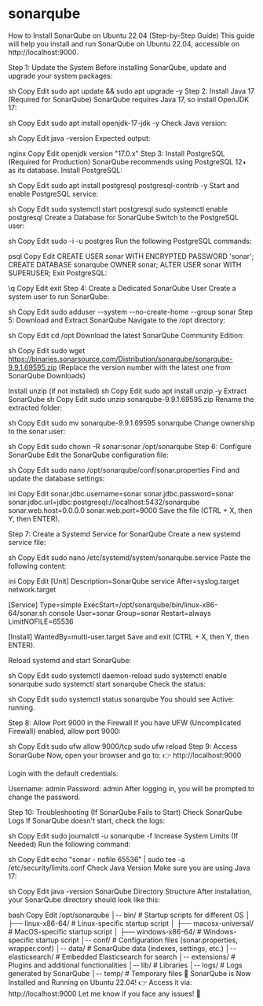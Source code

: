 # sonarqube

How to Install SonarQube on Ubuntu 22.04 (Step-by-Step Guide)
This guide will help you install and run SonarQube on Ubuntu 22.04, accessible on http://localhost:9000.

Step 1: Update the System
Before installing SonarQube, update and upgrade your system packages:

sh
Copy
Edit
sudo apt update && sudo apt upgrade -y
Step 2: Install Java 17 (Required for SonarQube)
SonarQube requires Java 17, so install OpenJDK 17:

sh
Copy
Edit
sudo apt install openjdk-17-jdk -y
Check Java version:

sh
Copy
Edit
java -version
Expected output:

nginx
Copy
Edit
openjdk version "17.0.x"
Step 3: Install PostgreSQL (Required for Production)
SonarQube recommends using PostgreSQL 12+ as its database.
Install PostgreSQL:

sh
Copy
Edit
sudo apt install postgresql postgresql-contrib -y
Start and enable PostgreSQL service:

sh
Copy
Edit
sudo systemctl start postgresql
sudo systemctl enable postgresql
Create a Database for SonarQube
Switch to the PostgreSQL user:

sh
Copy
Edit
sudo -i -u postgres
Run the following PostgreSQL commands:

psql
Copy
Edit
CREATE USER sonar WITH ENCRYPTED PASSWORD 'sonar';
CREATE DATABASE sonarqube OWNER sonar;
ALTER USER sonar WITH SUPERUSER;
Exit PostgreSQL:

\q
Copy
Edit
exit
Step 4: Create a Dedicated SonarQube User
Create a system user to run SonarQube:

sh
Copy
Edit
sudo adduser --system --no-create-home --group sonar
Step 5: Download and Extract SonarQube
Navigate to the /opt directory:

sh
Copy
Edit
cd /opt
Download the latest SonarQube Community Edition:

sh
Copy
Edit
sudo wget https://binaries.sonarsource.com/Distribution/sonarqube/sonarqube-9.9.1.69595.zip
(Replace the version number with the latest one from SonarQube Downloads)

Install unzip (if not installed)
sh
Copy
Edit
sudo apt install unzip -y
Extract SonarQube
sh
Copy
Edit
sudo unzip sonarqube-9.9.1.69595.zip
Rename the extracted folder:

sh
Copy
Edit
sudo mv sonarqube-9.9.1.69595 sonarqube
Change ownership to the sonar user:

sh
Copy
Edit
sudo chown -R sonar:sonar /opt/sonarqube
Step 6: Configure SonarQube
Edit the SonarQube configuration file:

sh
Copy
Edit
sudo nano /opt/sonarqube/conf/sonar.properties
Find and update the database settings:

ini
Copy
Edit
sonar.jdbc.username=sonar
sonar.jdbc.password=sonar
sonar.jdbc.url=jdbc:postgresql://localhost:5432/sonarqube
sonar.web.host=0.0.0.0
sonar.web.port=9000
Save the file (CTRL + X, then Y, then ENTER).

Step 7: Create a Systemd Service for SonarQube
Create a new systemd service file:

sh
Copy
Edit
sudo nano /etc/systemd/system/sonarqube.service
Paste the following content:

ini
Copy
Edit
[Unit]
Description=SonarQube service
After=syslog.target network.target

[Service]
Type=simple
ExecStart=/opt/sonarqube/bin/linux-x86-64/sonar.sh console
User=sonar
Group=sonar
Restart=always
LimitNOFILE=65536

[Install]
WantedBy=multi-user.target
Save and exit (CTRL + X, then Y, then ENTER).

Reload systemd and start SonarQube:

sh
Copy
Edit
sudo systemctl daemon-reload
sudo systemctl enable sonarqube
sudo systemctl start sonarqube
Check the status:

sh
Copy
Edit
sudo systemctl status sonarqube
You should see Active: running.

Step 8: Allow Port 9000 in the Firewall
If you have UFW (Uncomplicated Firewall) enabled, allow port 9000:

sh
Copy
Edit
sudo ufw allow 9000/tcp
sudo ufw reload
Step 9: Access SonarQube
Now, open your browser and go to:
👉 http://localhost:9000

Login with the default credentials:

Username: admin
Password: admin
After logging in, you will be prompted to change the password.

Step 10: Troubleshooting (If SonarQube Fails to Start)
Check SonarQube Logs
If SonarQube doesn’t start, check the logs:

sh
Copy
Edit
sudo journalctl -u sonarqube -f
Increase System Limits (If Needed)
Run the following command:

sh
Copy
Edit
echo "sonar - nofile 65536" | sudo tee -a /etc/security/limits.conf
Check Java Version
Make sure you are using Java 17:

sh
Copy
Edit
java -version
SonarQube Directory Structure
After installation, your SonarQube directory should look like this:

bash
Copy
Edit
/opt/sonarqube
│-- bin/                  # Startup scripts for different OS
│   ├── linux-x86-64/     # Linux-specific startup script
│   ├── macosx-universal/ # MacOS-specific startup script
│   ├── windows-x86-64/   # Windows-specific startup script
│-- conf/                 # Configuration files (sonar.properties, wrapper.conf)
│-- data/                 # SonarQube data (indexes, settings, etc.)
│-- elasticsearch/        # Embedded Elasticsearch for search
│-- extensions/           # Plugins and additional functionalities
│-- lib/                  # Libraries
│-- logs/                 # Logs generated by SonarQube
│-- temp/                 # Temporary files
🎉 SonarQube is Now Installed and Running on Ubuntu 22.04!
👉 Access it via: http://localhost:9000
Let me know if you face any issues! 🚀
